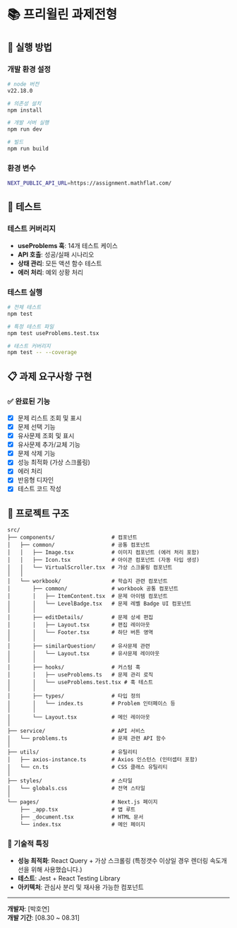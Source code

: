 # 📚 프리윌린 과제전형

## 🚀 실행 방법

### 개발 환경 설정

```bash
# node 버전
v22.18.0

# 의존성 설치
npm install

# 개발 서버 실행
npm run dev

# 빌드
npm run build

```

### 환경 변수

```bash
NEXT_PUBLIC_API_URL=https://assignment.mathflat.com/
```

## 🧪 테스트

### 테스트 커버리지

-   **useProblems 훅**: 14개 테스트 케이스
-   **API 호출**: 성공/실패 시나리오
-   **상태 관리**: 모든 액션 함수 테스트
-   **에러 처리**: 예외 상황 처리

### 테스트 실행

```bash
# 전체 테스트
npm test

# 특정 테스트 파일
npm test useProblems.test.tsx

# 테스트 커버리지
npm test -- --coverage
```

## 📋 과제 요구사항 구현

### ✅ 완료된 기능

-   [x] 문제 리스트 조회 및 표시
-   [x] 문제 선택 기능
-   [x] 유사문제 조회 및 표시
-   [x] 유사문제 추가/교체 기능
-   [x] 문제 삭제 기능
-   [x] 성능 최적화 (가상 스크롤링)
-   [x] 에러 처리
-   [x] 반응형 디자인
-   [x] 테스트 코드 작성

## 📁 프로젝트 구조

```
src/
├── components/                  # 컴포넌트
│   ├── common/                  # 공통 컴포넌트
│   │   ├── Image.tsx            # 이미지 컴포넌트 (에러 처리 포함)
│   │   ├── Icon.tsx             # 아이콘 컴포넌트 (자동 타입 생성)
│   │   └── VirtualScroller.tsx  # 가상 스크롤링 컴포넌트
│   │
│   └── workbook/                # 학습지 관련 컴포넌트
│       ├── common/              # workbook 공통 컴포넌트
│       │   ├── ItemContent.tsx  # 문제 아이템 컴포넌트
│       │   └── LevelBadge.tsx   # 문제 레벨 Badge UI 컴포넌트
│       │
│       ├── editDetails/         # 문제 상세 편집
│       │   ├── Layout.tsx       # 편집 레이아웃
│       │   └── Footer.tsx       # 하단 버튼 영역
│       │
│       ├── similarQuestion/     # 유사문제 관련
│       │   └── Layout.tsx       # 유사문제 레이아웃
│       │
│       ├── hooks/               # 커스텀 훅
│       │   ├── useProblems.ts   # 문제 관리 로직
│       │   └── useProblems.test.tsx # 훅 테스트
│       │
│       ├── types/               # 타입 정의
│       │   └── index.ts         # Problem 인터페이스 등
│       │
│       └── Layout.tsx           # 메인 레이아웃
│
├── service/                     # API 서비스
│   └── problems.ts              # 문제 관련 API 함수
│
├── utils/                       # 유틸리티
│   ├── axios-instance.ts        # Axios 인스턴스 (인터셉터 포함)
│   └── cn.ts                    # CSS 클래스 유틸리티
│
├── styles/                      # 스타일
│   └── globals.css              # 전역 스타일
│
└── pages/                       # Next.js 페이지
    ├── _app.tsx                 # 앱 루트
    ├── _document.tsx            # HTML 문서
    └── index.tsx                # 메인 페이지
```

### 🎯 기술적 특징

-   **성능 최적화**: React Query + 가상 스크롤링 (특정갯수 이상일 경우 렌더링 속도개선을 위해 사용했습니다.)
-   **테스트**: Jest + React Testing Library
-   **아키텍처**: 관심사 분리 및 재사용 가능한 컴포넌트

---

**개발자**: [박호연]  
**개발 기간**: [08.30 ~ 08.31]
